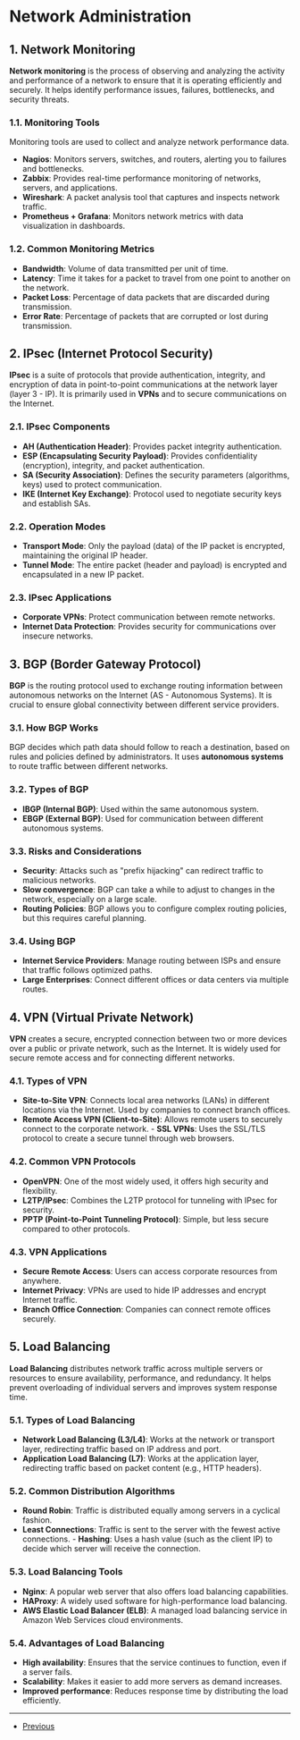 # Network Administration

## 1. Network Monitoring
**Network monitoring** is the process of observing and analyzing the activity and performance of a network to ensure that it is operating efficiently and securely. It helps identify performance issues, failures, bottlenecks, and security threats.

### 1.1. Monitoring Tools
Monitoring tools are used to collect and analyze network performance data.
- **Nagios**: Monitors servers, switches, and routers, alerting you to failures and bottlenecks.
- **Zabbix**: Provides real-time performance monitoring of networks, servers, and applications.
- **Wireshark**: A packet analysis tool that captures and inspects network traffic.
- **Prometheus + Grafana**: Monitors network metrics with data visualization in dashboards.

### 1.2. Common Monitoring Metrics
- **Bandwidth**: Volume of data transmitted per unit of time.
- **Latency**: Time it takes for a packet to travel from one point to another on the network.
- **Packet Loss**: Percentage of data packets that are discarded during transmission.
- **Error Rate**: Percentage of packets that are corrupted or lost during transmission.

## 2. IPsec (Internet Protocol Security)
**IPsec** is a suite of protocols that provide authentication, integrity, and encryption of data in point-to-point communications at the network layer (layer 3 - IP). It is primarily used in **VPNs** and to secure communications on the Internet.

### 2.1. IPsec Components
- **AH (Authentication Header)**: Provides packet integrity authentication.
- **ESP (Encapsulating Security Payload)**: Provides confidentiality (encryption), integrity, and packet authentication.
- **SA (Security Association)**: Defines the security parameters (algorithms, keys) used to protect communication.
- **IKE (Internet Key Exchange)**: Protocol used to negotiate security keys and establish SAs.

### 2.2. Operation Modes
- **Transport Mode**: Only the payload (data) of the IP packet is encrypted, maintaining the original IP header.
- **Tunnel Mode**: The entire packet (header and payload) is encrypted and encapsulated in a new IP packet.

### 2.3. IPsec Applications
- **Corporate VPNs**: Protect communication between remote networks.
- **Internet Data Protection**: Provides security for communications over insecure networks.

## 3. BGP (Border Gateway Protocol)
**BGP** is the routing protocol used to exchange routing information between autonomous networks on the Internet (AS - Autonomous Systems). It is crucial to ensure global connectivity between different service providers.

### 3.1. How BGP Works
BGP decides which path data should follow to reach a destination, based on rules and policies defined by administrators. It uses **autonomous systems** to route traffic between different networks.

### 3.2. Types of BGP
- **IBGP (Internal BGP)**: Used within the same autonomous system.
- **EBGP (External BGP)**: Used for communication between different autonomous systems.

### 3.3. Risks and Considerations
- **Security**: Attacks such as "prefix hijacking" can redirect traffic to malicious networks.
- **Slow convergence**: BGP can take a while to adjust to changes in the network, especially on a large scale.
- **Routing Policies**: BGP allows you to configure complex routing policies, but this requires careful planning.

### 3.4. Using BGP
- **Internet Service Providers**: Manage routing between ISPs and ensure that traffic follows optimized paths.
- **Large Enterprises**: Connect different offices or data centers via multiple routes.

## 4. VPN (Virtual Private Network)
**VPN** creates a secure, encrypted connection between two or more devices over a public or private network, such as the Internet. It is widely used for secure remote access and for connecting different networks.

### 4.1. Types of VPN
- **Site-to-Site VPN**: Connects local area networks (LANs) in different locations via the Internet. Used by companies to connect branch offices.
- **Remote Access VPN (Client-to-Site)**: Allows remote users to securely connect to the corporate network. - **SSL VPNs**: Uses the SSL/TLS protocol to create a secure tunnel through web browsers.

### 4.2. Common VPN Protocols
- **OpenVPN**: One of the most widely used, it offers high security and flexibility.
- **L2TP/IPsec**: Combines the L2TP protocol for tunneling with IPsec for security.
- **PPTP (Point-to-Point Tunneling Protocol)**: Simple, but less secure compared to other protocols.

### 4.3. VPN Applications
- **Secure Remote Access**: Users can access corporate resources from anywhere.
- **Internet Privacy**: VPNs are used to hide IP addresses and encrypt Internet traffic.
- **Branch Office Connection**: Companies can connect remote offices
securely.

## 5. Load Balancing
**Load Balancing** distributes network traffic across multiple servers or resources to ensure availability, performance, and redundancy. It helps prevent overloading of individual servers and improves system response time.

### 5.1. Types of Load Balancing
- **Network Load Balancing (L3/L4)**: Works at the network or transport layer, redirecting traffic based on IP address and port.
- **Application Load Balancing (L7)**: Works at the application layer, redirecting traffic based on packet content (e.g., HTTP headers).

### 5.2. Common Distribution Algorithms
- **Round Robin**: Traffic is distributed equally among servers in a cyclical fashion.
- **Least Connections**: Traffic is sent to the server with the fewest active connections. - **Hashing**: Uses a hash value (such as the client IP) to decide which server will receive the connection.

### 5.3. Load Balancing Tools
- **Nginx**: A popular web server that also offers load balancing capabilities.
- **HAProxy**: A widely used software for high-performance load balancing.
- **AWS Elastic Load Balancer (ELB)**: A managed load balancing service in Amazon Web Services cloud environments.

### 5.4. Advantages of Load Balancing
- **High availability**: Ensures that the service continues to function, even if a server fails.
- **Scalability**: Makes it easier to add more servers as demand increases.
- **Improved performance**: Reduces response time by distributing the load efficiently.

---

- [Previous](./7-monitoring.md)